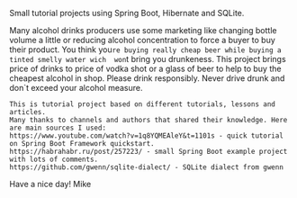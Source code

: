    Small tutorial projects using Spring Boot, Hibernate and SQLite. 
   
   Many alcohol drinks producers use some marketing like changing bottle volume 
   a little or reducing alcohol concentration to force a buyer to buy their product. 
   You think you`re buying really cheap beer while buying a tinted smelly water wich 
   won`t bring you drunkeness. This project brings price of drinks to price of vodka 
   shot or a glass of beer to help to buy the cheapest alcohol in shop. Please drink 
   responsibly. Never drive drunk and don`t exceed your alcohol measure.


    This is tutorial project based on different tutorials, lessons and articles. 
    Many thanks to channels and authors that shared their knowledge. Here are main sources I used: 
    https://www.youtube.com/watch?v=1q8YQMEAleY&t=1101s - quick tutorial on Spring Boot Framework quickstart.
    https://habrahabr.ru/post/257223/ - small Spring Boot example project with lots of comments.
    https://github.com/gwenn/sqlite-dialect/ - SQLite dialect from gwenn
  
  Have a nice day!
  Mike
